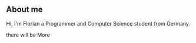 ## About me

Hi, I'm Florian a Programmer and Computer Science student from Germany.

there will be More
